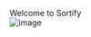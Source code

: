 Welcome to Sortify<br>
![image](https://github.com/user-attachments/assets/f7698c25-dc93-4f86-9450-c08920cef923)
